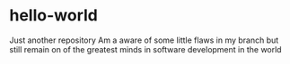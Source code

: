 # hello-world
Just another repository
Am a aware of some little flaws in my branch but still remain on of the greatest minds in software development in the world
